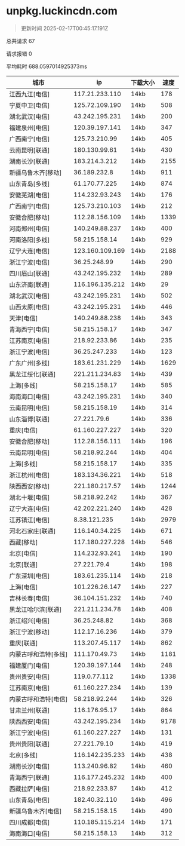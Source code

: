 
  # unpkg.luckincdn.com

  > 更新时间 2025-02-17T00:45:17.191Z
  
  总共请求 67

  请求报错 0

  平均耗时 688.0597014925373ms

|城市|ip|下载大小|速度|
|-----|----------|---|---|
|江西九江[电信]|117.21.233.110|14kb|178|
|宁夏中卫[电信]|125.72.109.190|14kb|508|
|湖北武汉[电信]|43.242.195.231|14kb|200|
|福建泉州[电信]|120.39.197.141|14kb|347|
|广西南宁[电信]|125.73.210.99|14kb|405|
|云南昆明[联通]|180.130.99.61|14kb|430|
|湖南长沙[联通]|183.214.3.212|14kb|2155|
|新疆乌鲁木齐[移动]|36.189.232.8|14kb|911|
|山东青岛[多线]|61.170.77.225|14kb|874|
|安徽芜湖[电信]|114.232.93.243|14kb|176|
|广西南宁[电信]|125.73.210.103|14kb|212|
|安徽合肥[移动]|112.28.156.109|14kb|1339|
|河南郑州[电信]|140.249.88.237|14kb|400|
|河南洛阳[多线]|58.215.158.14|14kb|929|
|辽宁大连[电信]|123.160.109.169|14kb|2188|
|浙江宁波[电信]|36.25.248.99|14kb|290|
|四川眉山[联通]|43.242.195.232|14kb|289|
|山东济南[联通]|116.196.135.212|14kb|29|
|湖北武汉[电信]|43.242.195.231|14kb|502|
|山西太原[电信]|43.242.195.231|14kb|446|
|天津[电信]|140.249.88.238|14kb|343|
|青海西宁[电信]|58.215.158.17|14kb|347|
|江苏南京[电信]|218.92.233.86|14kb|235|
|浙江宁波[电信]|36.25.247.233|14kb|123|
|广东广州[多线]|183.61.231.229|14kb|1629|
|黑龙江绥化[联通]|221.211.234.83|14kb|439|
|上海[多线]|58.215.158.17|14kb|585|
|海南海口[电信]|43.242.195.231|14kb|340|
|云南昆明[电信]|58.215.158.19|14kb|314|
|山东淄博[联通]|27.221.79.6|14kb|336|
|重庆[电信]|61.160.227.227|14kb|320|
|安徽合肥[移动]|112.28.156.111|14kb|196|
|云南昆明[电信]|58.218.92.244|14kb|404|
|上海[多线]|58.215.158.17|14kb|335|
|浙江杭州[电信]|183.134.36.221|14kb|518|
|陕西西安[移动]|221.180.217.57|14kb|1244|
|湖北十堰[电信]|58.218.92.242|14kb|367|
|辽宁大连[电信]|42.202.221.240|14kb|428|
|江苏镇江[电信]|8.38.121.235|14kb|2979|
|河北石家庄[联通]|116.140.34.225|14kb|671|
|西藏[移动]|117.180.227.228|14kb|546|
|北京[电信]|114.232.93.241|14kb|190|
|北京[联通]|27.221.79.4|14kb|198|
|广东深圳[电信]|183.61.235.114|14kb|218|
|上海[电信]|101.226.26.147|14kb|227|
|吉林长春[电信]|36.104.151.232|14kb|740|
|黑龙江哈尔滨[联通]|221.211.234.78|14kb|408|
|浙江绍兴[电信]|36.25.248.82|14kb|368|
|浙江宁波[移动]|112.17.16.236|14kb|379|
|重庆[联通]|113.207.45.117|14kb|862|
|内蒙古呼和浩特[多线]|111.170.49.73|14kb|1181|
|福建厦门[电信]|120.39.197.144|14kb|248|
|贵州贵安[电信]|119.0.77.112|14kb|1338|
|江苏南京[电信]|61.160.227.234|14kb|139|
|内蒙古呼和浩特[电信]|58.218.92.244|14kb|326|
|甘肃兰州[联通]|116.176.95.17|14kb|864|
|陕西西安[电信]|43.242.195.234|14kb|9178|
|浙江宁波[电信]|61.160.227.227|14kb|131|
|贵州贵阳[联通]|27.221.79.10|14kb|419|
|北京[多线]|116.142.235.233|14kb|438|
|湖南长沙[电信]|113.240.96.82|14kb|460|
|青海西宁[联通]|116.177.245.232|14kb|400|
|西藏拉萨[电信]|218.92.233.87|14kb|412|
|山东青岛[电信]|182.40.32.110|14kb|496|
|新疆乌鲁木齐[电信]|58.215.158.15|14kb|490|
|四川成都[电信]|110.185.115.214|14kb|171|
|海南海口[电信]|58.215.158.13|14kb|312|

  